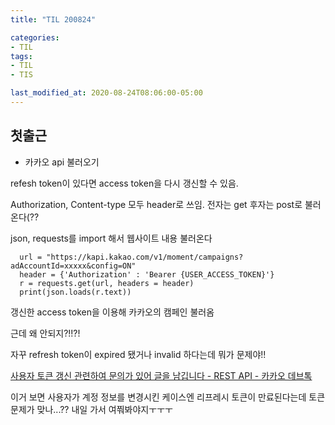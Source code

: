 ```yaml
---
title: "TIL 200824"

categories:
- TIL
tags:
- TIL
- TIS

last_modified_at: 2020-08-24T08:06:00-05:00
---
```


## 첫출근

* 카카오 api 불러오기

refesh token이 있다면 access token을 다시 갱신할 수 있음.

Authorization, Content-type 모두 header로 쓰임. 전자는 get 후자는 post로 불러온다(??

json, requests를 import 해서 웹사이트 내용 불러온다

      url = "https://kapi.kakao.com/v1/moment/campaigns?adAccountId=xxxxx&config=ON"
      header = {'Authorization' : 'Bearer {USER_ACCESS_TOKEN}'}
      r = requests.get(url, headers = header)
      print(json.loads(r.text))


갱신한 access token을 이용해 카카오의 캠페인 불러옴

근데 왜 안되지?!!?!

자꾸 refresh token이 expired 됐거나 invalid 하다는데 뭐가 문제야!!

[사용자 토큰 갱신 관련하여 문의가 있어 글을 남깁니다 - REST API - 카카오 데브톡](https://devtalk.kakao.com/t/topic/25617/2)

이거 보면 사용자가 계정 정보를 변경시킨 케이스엔 리프레시 토큰이 만료된다는데 토큰 문제가 맞나...?? 내일 가서 여쭤봐야지ㅜㅜㅜ

